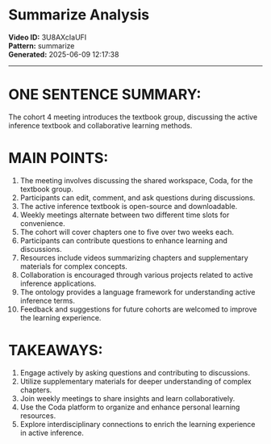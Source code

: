 # Summarize Analysis

**Video ID:** 3U8AXcIaUFI  
**Pattern:** summarize  
**Generated:** 2025-06-09 12:17:38  

---

# ONE SENTENCE SUMMARY:
The cohort 4 meeting introduces the textbook group, discussing the active inference textbook and collaborative learning methods.

# MAIN POINTS:
1. The meeting involves discussing the shared workspace, Coda, for the textbook group.
2. Participants can edit, comment, and ask questions during discussions.
3. The active inference textbook is open-source and downloadable.
4. Weekly meetings alternate between two different time slots for convenience.
5. The cohort will cover chapters one to five over two weeks each.
6. Participants can contribute questions to enhance learning and discussions.
7. Resources include videos summarizing chapters and supplementary materials for complex concepts.
8. Collaboration is encouraged through various projects related to active inference applications.
9. The ontology provides a language framework for understanding active inference terms.
10. Feedback and suggestions for future cohorts are welcomed to improve the learning experience.

# TAKEAWAYS:
1. Engage actively by asking questions and contributing to discussions.
2. Utilize supplementary materials for deeper understanding of complex chapters.
3. Join weekly meetings to share insights and learn collaboratively.
4. Use the Coda platform to organize and enhance personal learning resources.
5. Explore interdisciplinary connections to enrich the learning experience in active inference.